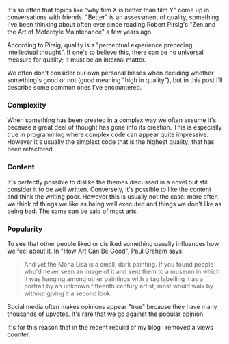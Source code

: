 It's so often that topics like "why film X is better than film Y" come up in conversations with friends. "Better" is an assessment of quality, something I've been thinking about often ever since reading Robert Pirsig's "Zen and the Art of Motorcyle Maintenance" a few years ago.

According to Pirsig, quality is a "perceptual experience preceding intellectual thought". If one's to believe this, there can be no universal measure for quality; It must be an internal matter.

We often don't consider our own personal biases when deciding whether something's good or not (good meaning "high in quality"), but in this post I'll describe some common ones I've encountered.

### Complexity

When something has been created in a complex way we often assume it's because a great deal of thought has gone into its creation. This is especially true in programming where complex code can appear quite impressive. However it's usually the simplest code that is the highest quality; that has been refactored.

### Content

It's perfectly possible to dislike the themes discussed in a novel but still consider it to be well written. Conversely, it's possible to like the content and think the writing poor. However this is usually not the case: more often we think of things we like as being well executed and things we don't like as being bad. The same can be said of most arts.

### Popularity

To see that other people liked or disliked something usually influences how we feel about it. In "How Art Can Be Good", Paul Graham says:

> And yet the Mona Lisa is a small, dark painting. If you found
> people who'd never seen an image of it and sent them to a museum
> in which it was hanging among other paintings with a tag labelling
> it as a portrait by an unknown fifteenth century artist, most would
> walk by without giving it a second look.

Social media often makes opinions appear "true" because they have many thousands of upvotes. It's rare that we go against the popular opinion.

It's for this reason that in the recent rebuild of my blog I removed a views counter.